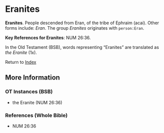 # Eranites
**Eranites**. 
People descended from Eran, of the tribe of Ephraim (acai). 
Other forms include: 
*Eran*. 
The group _Eranites_ originates with `person:Eran`. 


**Key References for Eranites**: 
NUM 26:36. 


In the Old Testament (BSB), words representing “Eranites” are translated as 
*the Eranite* (1x). 




Return to [Index](00-Index.md)

## More Information

### OT Instances (BSB)

* the Eranite (NUM 26:36)



### References (Whole Bible)

* NUM 26:36



